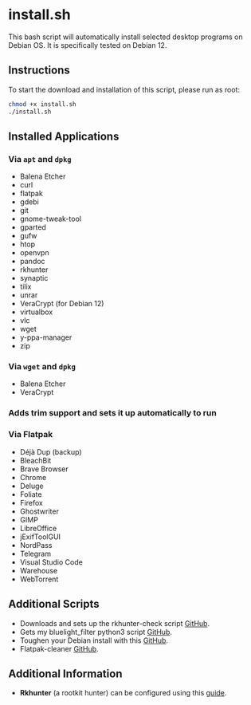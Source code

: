 # install.sh

This bash script will automatically install selected desktop programs on Debian OS. It is specifically tested on Debian 12.

## Instructions

To start the download and installation of this script, please run as root:

```bash
chmod +x install.sh
./install.sh
```

## Installed Applications

### Via `apt` and `dpkg`
- Balena Etcher
- curl
- flatpak
- gdebi
- git
- gnome-tweak-tool
- gparted
- gufw
- htop
- openvpn
- pandoc
- rkhunter
- synaptic
- tilix
- unrar
- VeraCrypt (for Debian 12)
- virtualbox
- vlc
- wget
- y-ppa-manager
- zip

### Via `wget` and `dpkg`
- Balena Etcher
- VeraCrypt

### Adds trim support and sets it up automatically to run

### Via Flatpak
- Déjà Dup (backup)
- BleachBit
- Brave Browser
- Chrome
- Deluge
- Foliate
- Firefox
- Ghostwriter
- GIMP
- LibreOffice
- jExifToolGUI
- NordPass
- Telegram
- Visual Studio Code
- Warehouse
- WebTorrent

## Additional Scripts
- Downloads and sets up the rkhunter-check script [GitHub](https://github.com/AmirIqbal1/rkhunter-script).
- Gets my bluelight_filter python3 script [GitHub](https://github.com/AmirIqbal1/bluelight-filter).
- Toughen your Debian install with this [GitHub](https://github.com/AmirIqbal1/hardening-debian).
- Flatpak-cleaner [GitHub](https://github.com/AmirIqbal1/Flatpak-cleaner).

## Additional Information
- **Rkhunter** (a rootkit hunter) can be configured using this [guide](https://tecadmin.net/how-to-install-rkhunter-on-ubuntu/).
